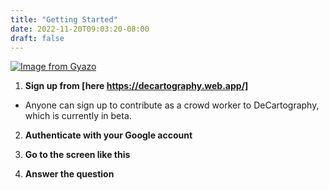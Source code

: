 ```yaml
---
title: "Getting Started"
date: 2022-11-20T09:03:20-08:00
draft: false
---
```


[![Image from Gyazo](https://i.gyazo.com/7b759607d84ae3380dd6a50cb3fdb6c3.gif)](https://gyazo.com/7b759607d84ae3380dd6a50cb3fdb6c3)

1. **Sign up from [here https://decartography.web.app/]**
* Anyone can sign up to contribute as a crowd worker to DeCartography, which is currently in beta.

2. **Authenticate with your Google account**

3. **Go to the screen like this**

4. **Answer the question**
